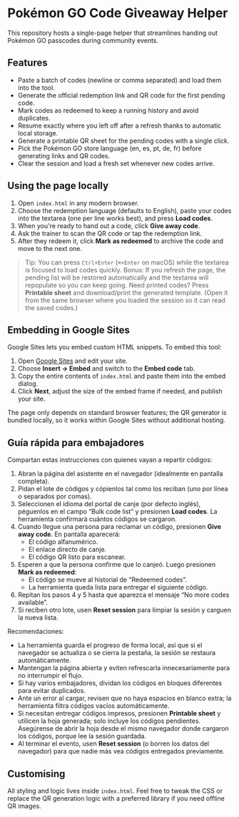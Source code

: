 # Pokémon GO Code Giveaway Helper

This repository hosts a single-page helper that streamlines handing out Pokémon GO passcodes during community events.

## Features

- Paste a batch of codes (newline or comma separated) and load them into the tool.
- Generate the official redemption link and QR code for the first pending code.
- Mark codes as redeemed to keep a running history and avoid duplicates.
- Resume exactly where you left off after a refresh thanks to automatic local storage.
- Generate a printable QR sheet for the pending codes with a single click.
- Pick the Pokémon GO store language (en, es, pt, de, fr) before generating links and QR codes.
- Clear the session and load a fresh set whenever new codes arrive.

## Using the page locally

1. Open `index.html` in any modern browser.
2. Choose the redemption language (defaults to English), paste your codes into the textarea (one per line works best), and press **Load codes**.
3. When you're ready to hand out a code, click **Give away code**.
4. Ask the trainer to scan the QR code or tap the redemption link.
5. After they redeem it, click **Mark as redeemed** to archive the code and move to the next one.

> Tip: You can press `Ctrl+Enter` (`⌘+Enter` on macOS) while the textarea is focused to load codes quickly.
> Bonus: If you refresh the page, the pending list will be restored automatically and the textarea will repopulate so you can keep going.
> Need printed codes? Press **Printable sheet** and download/print the generated template. (Open it from the same browser where you loaded the session so it can read the saved codes.)

## Embedding in Google Sites

Google Sites lets you embed custom HTML snippets. To embed this tool:

1. Open [Google Sites](https://sites.google.com/) and edit your site.
2. Choose **Insert → Embed** and switch to the **Embed code** tab.
3. Copy the entire contents of `index.html` and paste them into the embed dialog.
4. Click **Next**, adjust the size of the embed frame if needed, and publish your site.

The page only depends on standard browser features; the QR generator is bundled locally, so it works within Google Sites without additional hosting.

## Guía rápida para embajadores

Compartan estas instrucciones con quienes vayan a repartir códigos:

1. Abran la página del asistente en el navegador (idealmente en pantalla completa).
2. Pidan el lote de códigos y cópienlos tal como los reciban (uno por línea o separados por comas).
3. Seleccionen el idioma del portal de canje (por defecto inglés), péguenlos en el campo “Bulk code list” y presionen **Load codes**. La herramienta confirmará cuántos códigos se cargaron.
4. Cuando llegue una persona para reclamar un código, presionen **Give away code**. En pantalla aparecerá:
   - El código alfanumérico.
   - El enlace directo de canje.
   - El código QR listo para escanear.
5. Esperen a que la persona confirme que lo canjeó. Luego presionen **Mark as redeemed**:
   - El código se mueve al historial de “Redeemed codes”.
   - La herramienta queda lista para entregar el siguiente código.
6. Repitan los pasos 4 y 5 hasta que aparezca el mensaje “No more codes available”.
7. Si reciben otro lote, usen **Reset session** para limpiar la sesión y carguen la nueva lista.

Recomendaciones:

- La herramienta guarda el progreso de forma local, así que si el navegador se actualiza o se cierra la pestaña, la sesión se restaura automáticamente.
- Mantengan la página abierta y eviten refrescarla innecesariamente para no interrumpir el flujo.
- Si hay varios embajadores, dividan los códigos en bloques diferentes para evitar duplicados.
- Ante un error al cargar, revisen que no haya espacios en blanco extra; la herramienta filtra códigos vacíos automáticamente.
- Si necesitan entregar códigos impresos, presionen **Printable sheet** y utilicen la hoja generada; solo incluye los códigos pendientes. Asegúrense de abrir la hoja desde el mismo navegador donde cargaron los códigos, porque lee la sesión guardada.
- Al terminar el evento, usen **Reset session** (o borren los datos del navegador) para que nadie más vea códigos entregados previamente.

## Customising

All styling and logic lives inside `index.html`. Feel free to tweak the CSS or replace the QR generation logic with a preferred library if you need offline QR images.

